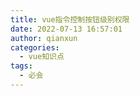 ```yaml
---
title: vue指令控制按钮级别权限
date: 2022-07-13 16:57:01
author: qianxun
categories: 
  - vue知识点
tags: 
  - 必会
---
```


<!--more-->




